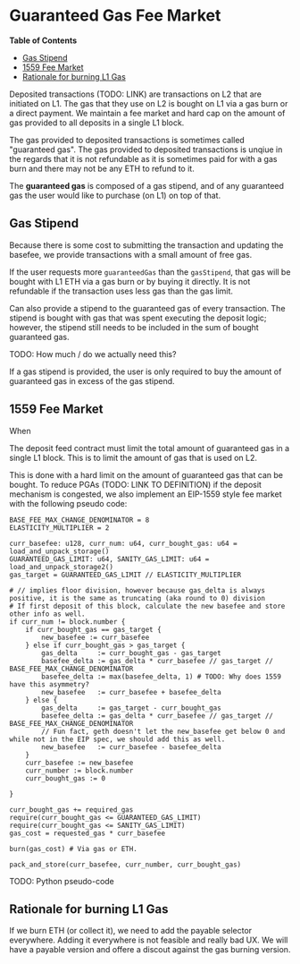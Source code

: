 # Guaranteed Gas Fee Market

<!-- START doctoc generated TOC please keep comment here to allow auto update -->
<!-- DON'T EDIT THIS SECTION, INSTEAD RE-RUN doctoc TO UPDATE -->
**Table of Contents**

- [Gas Stipend](#gas-stipend)
- [1559 Fee Market](#1559-fee-market)
- [Rationale for burning L1 Gas](#rationale-for-burning-l1-gas)

<!-- END doctoc generated TOC please keep comment here to allow auto update -->

Deposited transactions (TODO: LINK) are transactions on L2 that are initiated on L1. The
gas that they use on L2 is bought on L1 via a gas burn or a direct payment. We maintain
a fee market and hard cap on the amount of gas provided to all deposits in a single L1
block.

The gas provided to deposited transactions is sometimes called "guaranteed gas". The
gas provided to deposited transactions is unqiue in the regards that it is not
refundable as it is sometimes paid for with a gas burn and there may not be any
ETH to refund to it.

The **guaranteed gas** is composed of a gas stipend, and of any guaranteed gas the user
would like to purchase (on L1) on top of that.

## Gas Stipend

Because there is some cost to submitting the transaction and updating the basefee,
we provide transactions with a small amount of free gas.

If the user requests more `guaranteedGas` than the `gasStipend`, that gas will
be bought with L1 ETH via a gas burn or by buying it directly.
It is not refundable if the transaction uses less gas than the gas limit.

Can also provide a stipend to the guaranteed gas of every transaction.
The stipend is bought with gas that was spent executing the deposit logic;
however, the stipend still needs to be included in the sum of bought
guaranteed gas.

TODO: How much / do we actually need this?

If a gas stipend is provided, the user is only required to buy the amount of
guaranteed gas in excess of the gas stipend.

## 1559 Fee Market

When

The deposit feed contract must limit the total amount of guaranteed gas in a
single L1 block. This is to limit the amount of gas that is used on L2.

This is done with a hard limit on the amount of guaranteed gas that can be
bought. To reduce PGAs (TODO: LINK TO DEFINITION) if the deposit mechanism is congested, we also implement
an EIP-1559 style fee market with the following pseudo code:

```text
BASE_FEE_MAX_CHANGE_DENOMINATOR = 8
ELASTICITY_MULTIPLIER = 2

curr_basefee: u128, curr_num: u64, curr_bought_gas: u64 = load_and_unpack_storage()
GUARANTEED_GAS_LIMIT: u64, SANITY_GAS_LIMIT: u64 = load_and_unpack_storage2()
gas_target = GUARANTEED_GAS_LIMIT // ELASTICITY_MULTIPLIER

# // implies floor division, however because gas_delta is always positive, it is the same as truncating (aka round to 0) division
# If first deposit of this block, calculate the new basefee and store other info as well.
if curr_num != block.number {
    if curr_bought_gas == gas_target {
        new_basefee := curr_basefee
    } else if curr_bought_gas > gas_target {
        gas_delta     := curr_bought_gas - gas_target
        basefee_delta := gas_delta * curr_basefee // gas_target // BASE_FEE_MAX_CHANGE_DENOMINATOR
        basefee_delta := max(basefee_delta, 1) # TODO: Why does 1559 have this asymmetry?
        new_basefee   := curr_basefee + basefee_delta
    } else {
        gas_delta     := gas_target - curr_bought_gas
        basefee_delta := gas_delta * curr_basefee // gas_target // BASE_FEE_MAX_CHANGE_DENOMINATOR
        // Fun fact, geth doesn't let the new_basefee get below 0 and while not in the EIP spec, we should add this as well.
        new_basefee   := curr_basefee - basefee_delta
    }
    curr_basefee := new_basefee
    curr_number := block.number
    curr_bought_gas := 0
   
}

curr_bought_gas += required_gas
require(curr_bought_gas <= GUARANTEED_GAS_LIMIT)
require(curr_bought_gas <= SANITY_GAS_LIMIT)
gas_cost = requested_gas * curr_basefee

burn(gas_cost) # Via gas or ETH.

pack_and_store(curr_basefee, curr_number, curr_bought_gas)
```

TODO: Python pseudo-code

## Rationale for burning L1 Gas

If we burn ETH (or collect it), we need to add the payable selector everywhere.
Adding it everywhere is not feasible and really bad UX.
We will have a payable version and offere a discout against the gas burning version.
